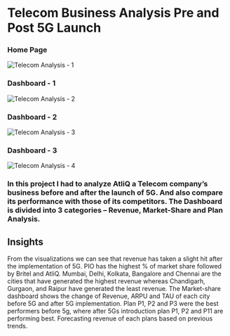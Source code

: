 # Telecom Business Analysis Pre and Post 5G Launch

### Home Page

![Telecom Analysis - 1](https://github.com/SanjaysAnalysis/Telecom_Business_Analysis_Pre_and_Post_5G_Launch/assets/150272382/ee34c118-0849-4cb8-860d-ff7bd5a41fda)

### Dashboard - 1

![Telecom Analysis - 2](https://github.com/SanjaysAnalysis/Telecom_Business_Analysis_Pre_and_Post_5G_Launch/assets/150272382/b7df6ab6-e83d-4190-8202-6940848394a8)


### Dashboard - 2

![Telecom Analysis - 3](https://github.com/SanjaysAnalysis/Telecom_Business_Analysis_Pre_and_Post_5G_Launch/assets/150272382/81eb7ce3-c5dc-4e60-8404-fef33dda1cc3)


### Dashboard - 3

![Telecom Analysis - 4](https://github.com/SanjaysAnalysis/Telecom_Business_Analysis_Pre_and_Post_5G_Launch/assets/150272382/7b631931-6598-410b-8803-bba9167e8df1)

### In this project I had to analyze AtliQ a Telecom company’s business before and after the launch of 5G. And also compare its performance with those of its competitors. The Dashboard is divided into 3 categories – Revenue, Market-Share and Plan Analysis.

## Insights

From the visualizations we can see that revenue has taken a slight hit after the implementation of 5G.
PIO has the highest % of market share followed by Britel and AtliQ.
Mumbai, Delhi, Kolkata, Bangalore and Chennai are the cities that have generated the highest revenue whereas Chandigarh, Gurgaon, and Raipur have generated the least revenue.
The Market-share dashboard shows the change of Revenue, ARPU and TAU of each city before 5G and after 5G implementation.
Plan P1, P2 and P3 were the best performers before 5g, where after 5Gs introduction plan P1, P2 and P11 are performing best.
Forecasting revenue of each plans based on previous trends.

